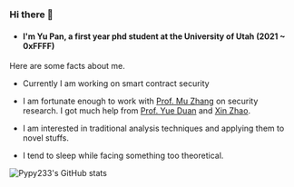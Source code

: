 ### Hi there 👋

- #### I'm Yu Pan, a first year phd student at the University of Utah (2021 ~ 0xFFFF)

Here are some facts about me.

- Currently I am working on smart contract security

- I am fortunate enough to work with  <a href="https://sites.google.com/site/muzhang82" target="_blank">Prof. Mu Zhang</a> on security research. I got much help from <a href="https://yueduan.github.io/" target="_blank">Prof. Yue Duan</a> and <a href="https://github.com/morangeous" target="_blank">Xin Zhao</a>.
- I am interested in traditional analysis techniques and applying them to novel stuffs.
- I tend to sleep while facing something too theoretical.





![Pypy233's GitHub stats](https://github-readme-stats.vercel.app/api?username=Pypy233&show_icons=true&count_private=true)

